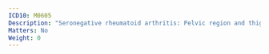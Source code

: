 ```yaml
---
ICD10: M0605
Description: "Seronegative rheumatoid arthritis: Pelvic region and thigh"
Matters: No
Weight: 0
---
```

